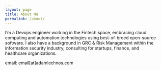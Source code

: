 ```yaml
---
layout: page
title: About Me
permalink: /about/
---
```


I’m a Devops engineer working in the Fintech space, embracing cloud computing and automation technologies using best-of-breed open-source software. I also have a background in GRC & Risk Management within the information security industry, consulting for startups, finance, and healthcare organizations.

email: email[at]adamlechnos.com

